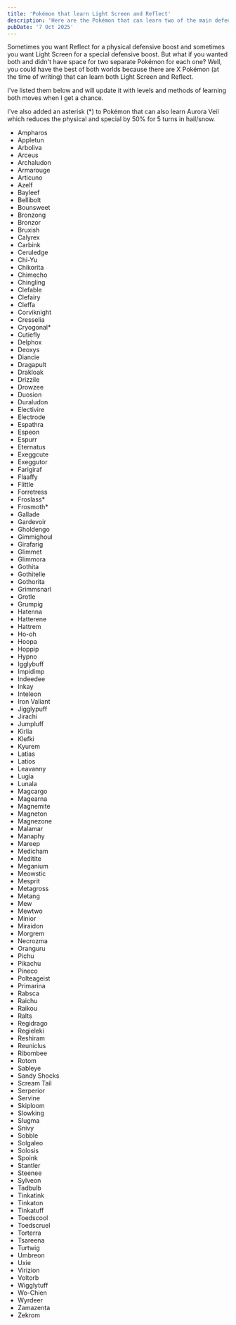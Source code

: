 ```yaml
---
title: 'Pokémon that learn Light Screen and Reflect'
description: 'Here are the Pokémon that can learn two of the main defensive screen moves.'
pubDate: '7 Oct 2025'
---
```


Sometimes you want Reflect for a physical defensive boost and sometimes you want Light Screen for a special defensive boost. But what if you wanted both and didn't have space for two separate Pokémon for each one? Well, you could have the best of both worlds because there are X Pokémon (at the time of writing) that can learn both Light Screen and Reflect.

I've listed them below and will update it with levels and methods of learning both moves when I get a chance.

I've also added an asterisk (\*) to Pokémon that can also learn Aurora Veil which reduces the physical and special by 50% for 5 turns in hail/snow.

* Ampharos
* Appletun
* Arboliva
* Arceus
* Archaludon
* Armarouge
* Articuno
* Azelf
* Bayleef
* Bellibolt
* Bounsweet
* Bronzong
* Bronzor
* Bruxish
* Calyrex
* Carbink
* Ceruledge
* Chi-Yu
* Chikorita
* Chimecho
* Chingling
* Clefable
* Clefairy
* Cleffa
* Corviknight
* Cresselia
* Cryogonal\*
* Cutiefly
* Delphox
* Deoxys
* Diancie
* Dragapult
* Drakloak
* Drizzile
* Drowzee
* Duosion
* Duraludon
* Electivire
* Electrode
* Espathra
* Espeon
* Espurr
* Eternatus
* Exeggcute
* Exeggutor
* Farigiraf
* Flaaffy
* Flittle
* Forretress
* Froslass\*
* Frosmoth\*
* Gallade
* Gardevoir
* Gholdengo
* Gimmighoul
* Girafarig
* Glimmet
* Glimmora
* Gothita
* Gothitelle
* Gothorita
* Grimmsnarl
* Grotle
* Grumpig
* Hatenna
* Hatterene
* Hattrem
* Ho-oh
* Hoopa
* Hoppip
* Hypno
* Igglybuff
* Impidimp
* Indeedee
* Inkay
* Inteleon
* Iron Valiant
* Jigglypuff
* Jirachi
* Jumpluff
* Kirlia
* Klefki
* Kyurem
* Latias
* Latios
* Leavanny
* Lugia
* Lunala
* Magcargo
* Magearna
* Magnemite
* Magneton
* Magnezone
* Malamar
* Manaphy
* Mareep
* Medicham
* Meditite
* Meganium
* Meowstic
* Mesprit
* Metagross
* Metang
* Mew
* Mewtwo
* Minior
* Miraidon
* Morgrem
* Necrozma
* Oranguru
* Pichu
* Pikachu
* Pineco
* Polteageist
* Primarina
* Rabsca
* Raichu
* Raikou
* Ralts
* Regidrago
* Regieleki
* Reshiram
* Reuniclus
* Ribombee
* Rotom
* Sableye
* Sandy Shocks
* Scream Tail
* Serperior
* Servine
* Skiploom
* Slowking
* Slugma
* Snivy
* Sobble
* Solgaleo
* Solosis
* Spoink
* Stantler
* Steenee
* Sylveon
* Tadbulb
* Tinkatink
* Tinkaton
* Tinkatuff
* Toedscool
* Toedscruel
* Torterra
* Tsareena
* Turtwig
* Umbreon
* Uxie
* Virizion
* Voltorb
* Wigglytuff
* Wo-Chien
* Wyrdeer
* Zamazenta
* Zekrom